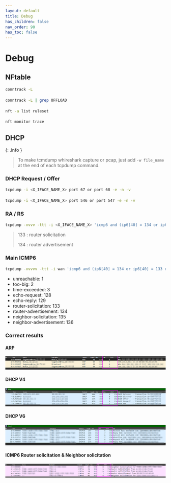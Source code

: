 ```yaml
---
layout: default 
title: Debug
has_children: false
nav_order: 90
has_toc: false
---
```


# Debug

## NFtable

```bash
conntrack -L

conntrack -L | grep OFFLOAD

nft -a list ruleset

nft monitor trace
```

## DHCP

{: .info }
> To make tcmdump whireshark capture or pcap, just add `-w file_name` at the end of each tcpdump command.

### DHCP Request / Offer
```bash
tcpdump -i <X_IFACE_NAME_X> port 67 or port 68 -e -n -v
 
tcpdump -i <X_IFACE_NAME_X> port 546 or port 547 -e -n -v
```

### RA / RS
```bash
tcpdump -vvvv -ttt -i <X_IFACE_NAME_X> 'icmp6 and (ip6[40] = 134 or ip6[40] = 133)'
```
> 133 : router solicitation
> 
> 134 : router advertisement

### Main ICMP6
```bash
tcpdump -vvvvv -ttt -i wan 'icmp6 and (ip6[40] = 134 or ip6[40] = 133 or ip6[40] = 135 or ip6[40] = 136 or ip6[40] = 129 or ip6[40] = 128 or ip6[40] = 3 or ip6[40] = 2 or ip6[40] = 1)'
```
- unreachable: 1
- too-big: 2
- time-exceeded: 3
- echo-request: 128
- echo-reply: 129
- router-solicitation: 133
- router-advertisement: 134
- neighbor-solicitation: 135
- neighbor-advertisement: 136

### Correct results

#### ARP

![image](https://raw.githubusercontent.com/akhamar/orange-bypass-debian/main/assets/images/arp.png)

#### DHCP V4

![image](https://raw.githubusercontent.com/akhamar/orange-bypass-debian/main/assets/images/dhcp4.png)

#### DHCP V6

![image](https://raw.githubusercontent.com/akhamar/orange-bypass-debian/main/assets/images/dhcp6.png)

#### ICMP6 Router solicitation & Neighbor solicitation

![image](https://raw.githubusercontent.com/akhamar/orange-bypass-debian/main/assets/images/icmp6_ra_rs.png)